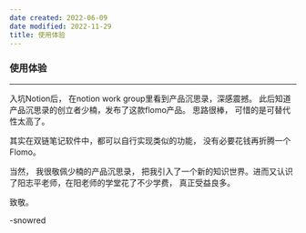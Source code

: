 ```yaml
---
date created: 2022-06-09
date modified: 2022-11-29
title: 使用体验
---
```


### 使用体验
---

入坑Notion后， 在notion work group里看到产品沉思录，深感震撼。 此后知道产品沉思录的创立者少楠，发布了这款flomo产品。 思路很棒， 可惜的是可替代性太高了。

其实在双链笔记软件中，都可以自行实现类似的功能， 没有必要花钱再折腾一个Flomo。  

当然， 我很敬佩少楠的产品沉思录， 把我引入了一个新的知识世界。进而又认识了阳志平老师，在阳老师的学堂花了不少学费， 真正受益良多。 

致敬。 

-snowred